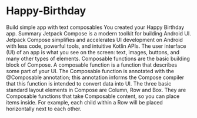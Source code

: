 # Happy-Birthday
Build simple app with text composables
You created your Happy Birthday app.
Summary
Jetpack Compose is a modern toolkit for building Android UI. Jetpack Compose simplifies and accelerates UI development on Android with less code, powerful tools, and intuitive Kotlin APIs.
The user interface (UI) of an app is what you see on the screen: text, images, buttons, and many other types of elements.
Composable functions are the basic building block of Compose. A composable function is a function that describes some part of your UI.
The Composable function is annotated with the @Composable annotation; this annotation informs the Compose compiler that this function is intended to convert data into UI.
The three basic standard layout elements in Compose are Column, Row and Box. They are Composable functions that take Composable content, so you can place items inside. For example, each child within a Row will be placed horizontally next to each other.
